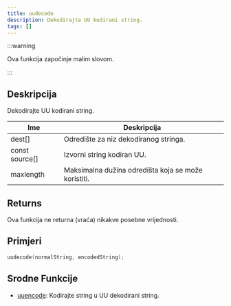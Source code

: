 ```yaml
---
title: uudecode
description: Dekodirajte UU kodirani string.
tags: []
---
```


:::warning

Ova funkcija započinje malim slovom.

:::

## Deskripcija

Dekodirajte UU kodirani string.

| Ime            | Deskripcija                                         |
| -------------- | --------------------------------------------------- |
| dest[]         | Odredište za niz dekodiranog stringa.               |
| const source[] | Izvorni string kodiran UU.                          |
| maxlength      | Maksimalna dužina odredišta koja se može koristiti. |

## Returns

Ova funkcija ne returna (vraća) nikakve posebne vrijednosti.

## Primjeri

```c
uudecode(normalString, encodedString);
```

## Srodne Funkcije

- [uuencode](Uuencode): Kodirajte string u UU dekodirani string.
